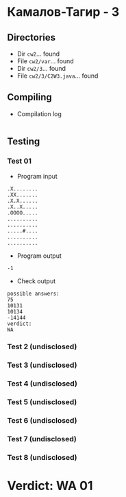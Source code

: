 # Камалов-Тагир - 3
## Directories
- Dir `cw2`... found
- File `cw2/var`... found
- Dir `cw2/3`... found
- File `cw2/3/C2W3.java`... found
## Compiling
- Compilation log
```

```
## Testing
### Test 01
- Program input
```
.X........
.XX.......
.X.X......
.X..X.....
.OOOO.....
..........
..........
.....#....
..........
..........

```
- Program output
```
-1

```
- Check output
```
possible answers:
75
10131
10134
-14144
verdict:
WA

```
### Test 2 (undisclosed)
### Test 3 (undisclosed)
### Test 4 (undisclosed)
### Test 5 (undisclosed)
### Test 6 (undisclosed)
### Test 7 (undisclosed)
### Test 8 (undisclosed)
# Verdict: WA 01
